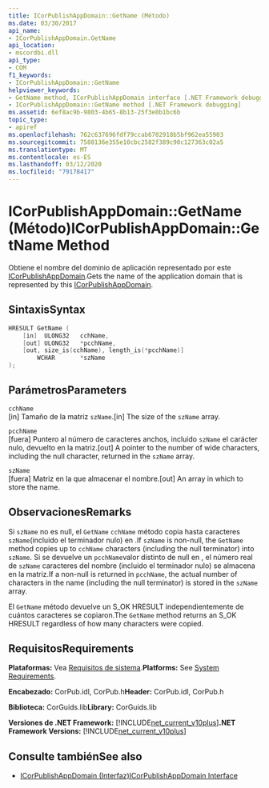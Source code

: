 ```yaml
---
title: ICorPublishAppDomain::GetName (Método)
ms.date: 03/30/2017
api_name:
- ICorPublishAppDomain.GetName
api_location:
- mscordbi.dll
api_type:
- COM
f1_keywords:
- ICorPublishAppDomain::GetName
helpviewer_keywords:
- GetName method, ICorPublishAppDomain interface [.NET Framework debugging]
- ICorPublishAppDomain::GetName method [.NET Framework debugging]
ms.assetid: 6ef8ac9b-9803-4b65-8b13-25f3e0b1bc6b
topic_type:
- apiref
ms.openlocfilehash: 762c637696fdf79ccab6702918b5bf962ea55903
ms.sourcegitcommit: 7588136e355e10cbc2582f389c90c127363c02a5
ms.translationtype: MT
ms.contentlocale: es-ES
ms.lasthandoff: 03/12/2020
ms.locfileid: "79178417"
---
```

# <a name="icorpublishappdomaingetname-method"></a><span data-ttu-id="0463d-102">ICorPublishAppDomain::GetName (Método)</span><span class="sxs-lookup"><span data-stu-id="0463d-102">ICorPublishAppDomain::GetName Method</span></span>
<span data-ttu-id="0463d-103">Obtiene el nombre del dominio de aplicación representado por este [ICorPublishAppDomain](icorpublishappdomain-interface.md).</span><span class="sxs-lookup"><span data-stu-id="0463d-103">Gets the name of the application domain that is represented by this [ICorPublishAppDomain](icorpublishappdomain-interface.md).</span></span>  
  
## <a name="syntax"></a><span data-ttu-id="0463d-104">Sintaxis</span><span class="sxs-lookup"><span data-stu-id="0463d-104">Syntax</span></span>  
  
```cpp  
HRESULT GetName (  
    [in]  ULONG32   cchName,
    [out] ULONG32   *pcchName,  
    [out, size_is(cchName), length_is(*pcchName)]
        WCHAR       *szName  
);  
```  
  
## <a name="parameters"></a><span data-ttu-id="0463d-105">Parámetros</span><span class="sxs-lookup"><span data-stu-id="0463d-105">Parameters</span></span>  
 `cchName`  
 <span data-ttu-id="0463d-106">[in] Tamaño de la matriz `szName`.</span><span class="sxs-lookup"><span data-stu-id="0463d-106">[in] The size of the `szName` array.</span></span>  
  
 `pcchName`  
 <span data-ttu-id="0463d-107">[fuera] Puntero al número de caracteres anchos, incluido `szName` el carácter nulo, devuelto en la matriz.</span><span class="sxs-lookup"><span data-stu-id="0463d-107">[out] A pointer to the number of wide characters, including the null character, returned in the `szName` array.</span></span>  
  
 `szName`  
 <span data-ttu-id="0463d-108">[fuera] Matriz en la que almacenar el nombre.</span><span class="sxs-lookup"><span data-stu-id="0463d-108">[out] An array in which to store the name.</span></span>  
  
## <a name="remarks"></a><span data-ttu-id="0463d-109">Observaciones</span><span class="sxs-lookup"><span data-stu-id="0463d-109">Remarks</span></span>  
 <span data-ttu-id="0463d-110">Si `szName` no es null, el `GetName` `cchName` método copia hasta caracteres `szName`(incluido el terminador nulo) en .</span><span class="sxs-lookup"><span data-stu-id="0463d-110">If `szName` is non-null, the `GetName` method copies up to `cchName` characters (including the null terminator) into `szName`.</span></span> <span data-ttu-id="0463d-111">Si se devuelve un `pcchName`valor distinto de null en , el número real de `szName` caracteres del nombre (incluido el terminador nulo) se almacena en la matriz.</span><span class="sxs-lookup"><span data-stu-id="0463d-111">If a non-null is returned in `pcchName`, the actual number of characters in the name (including the null terminator) is stored in the `szName` array.</span></span>  
  
 <span data-ttu-id="0463d-112">El `GetName` método devuelve un S_OK HRESULT independientemente de cuántos caracteres se copiaron.</span><span class="sxs-lookup"><span data-stu-id="0463d-112">The `GetName` method returns an S_OK HRESULT regardless of how many characters were copied.</span></span>  
  
## <a name="requirements"></a><span data-ttu-id="0463d-113">Requisitos</span><span class="sxs-lookup"><span data-stu-id="0463d-113">Requirements</span></span>  
 <span data-ttu-id="0463d-114">**Plataformas:** Vea [Requisitos de sistema](../../../../docs/framework/get-started/system-requirements.md).</span><span class="sxs-lookup"><span data-stu-id="0463d-114">**Platforms:** See [System Requirements](../../../../docs/framework/get-started/system-requirements.md).</span></span>  
  
 <span data-ttu-id="0463d-115">**Encabezado:** CorPub.idl, CorPub.h</span><span class="sxs-lookup"><span data-stu-id="0463d-115">**Header:** CorPub.idl, CorPub.h</span></span>  
  
 <span data-ttu-id="0463d-116">**Biblioteca:** CorGuids.lib</span><span class="sxs-lookup"><span data-stu-id="0463d-116">**Library:** CorGuids.lib</span></span>  
  
 <span data-ttu-id="0463d-117">**Versiones de .NET Framework:** [!INCLUDE[net_current_v10plus](../../../../includes/net-current-v10plus-md.md)]</span><span class="sxs-lookup"><span data-stu-id="0463d-117">**.NET Framework Versions:** [!INCLUDE[net_current_v10plus](../../../../includes/net-current-v10plus-md.md)]</span></span>  
  
## <a name="see-also"></a><span data-ttu-id="0463d-118">Consulte también</span><span class="sxs-lookup"><span data-stu-id="0463d-118">See also</span></span>

- [<span data-ttu-id="0463d-119">ICorPublishAppDomain (Interfaz)</span><span class="sxs-lookup"><span data-stu-id="0463d-119">ICorPublishAppDomain Interface</span></span>](icorpublishappdomain-interface.md)
